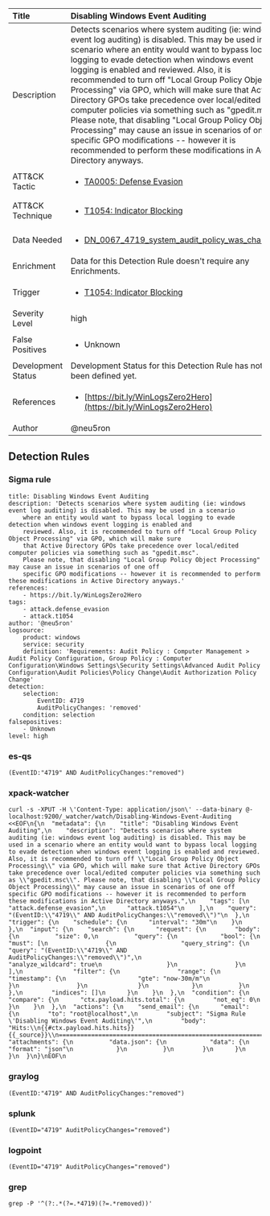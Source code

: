 | Title                | Disabling Windows Event Auditing                                                                                                                                                 |
|:---------------------|:------------------------------------------------------------------------------------------------------------------------------------------------------------|
| Description          | Detects scenarios where system auditing (ie: windows event log auditing) is disabled. This may be used in a scenario where an entity would want to bypass local logging to evade detection when windows event logging is enabled and reviewed. Also, it is recommended to turn off "Local Group Policy Object Processing" via GPO, which will make sure that Active Directory GPOs take precedence over local/edited computer policies via something such as "gpedit.msc". Please note, that disabling "Local Group Policy Object Processing" may cause an issue in scenarios of one off specific GPO modifications -- however it is recommended to perform these modifications in Active Directory anyways.                                                                                                                                           |
| ATT&amp;CK Tactic    |  <ul><li>[TA0005: Defense Evasion](https://attack.mitre.org/tactics/TA0005)</li></ul>  |
| ATT&amp;CK Technique | <ul><li>[T1054: Indicator Blocking](https://attack.mitre.org/techniques/T1054)</li></ul>  |
| Data Needed          | <ul><li>[DN_0067_4719_system_audit_policy_was_changed](../Data_Needed/DN_0067_4719_system_audit_policy_was_changed.md)</li></ul>  |
| Enrichment           |  Data for this Detection Rule doesn't require any Enrichments.  |
| Trigger              | <ul><li>[T1054: Indicator Blocking](../Triggers/T1054.md)</li></ul>  |
| Severity Level       | high |
| False Positives      | <ul><li>Unknown</li></ul>  |
| Development Status   |  Development Status for this Detection Rule has not been defined yet.  |
| References           | <ul><li>[https://bit.ly/WinLogsZero2Hero](https://bit.ly/WinLogsZero2Hero)</li></ul>  |
| Author               | @neu5ron |


## Detection Rules

### Sigma rule

```
title: Disabling Windows Event Auditing
description: 'Detects scenarios where system auditing (ie: windows event log auditing) is disabled. This may be used in a scenario
    where an entity would want to bypass local logging to evade detection when windows event logging is enabled and
    reviewed. Also, it is recommended to turn off "Local Group Policy Object Processing" via GPO, which will make sure
    that Active Directory GPOs take precedence over local/edited computer policies via something such as "gpedit.msc".
    Please note, that disabling "Local Group Policy Object Processing" may cause an issue in scenarios of one off
    specific GPO modifications -- however it is recommended to perform these modifications in Active Directory anyways.'
references:
    - https://bit.ly/WinLogsZero2Hero
tags:
    - attack.defense_evasion
    - attack.t1054
author: '@neu5ron'
logsource:
    product: windows
    service: security
    definition: 'Requirements: Audit Policy : Computer Management > Audit Policy Configuration, Group Policy : Computer Configuration\Windows Settings\Security Settings\Advanced Audit Policy Configuration\Audit Policies\Policy Change\Audit Authorization Policy Change'
detection:
    selection:
        EventID: 4719
        AuditPolicyChanges: 'removed'
    condition: selection
falsepositives: 
    - Unknown
level: high

```





### es-qs
    
```
(EventID:"4719" AND AuditPolicyChanges:"removed")
```


### xpack-watcher
    
```
curl -s -XPUT -H \'Content-Type: application/json\' --data-binary @- localhost:9200/_watcher/watch/Disabling-Windows-Event-Auditing <<EOF\n{\n  "metadata": {\n    "title": "Disabling Windows Event Auditing",\n    "description": "Detects scenarios where system auditing (ie: windows event log auditing) is disabled. This may be used in a scenario where an entity would want to bypass local logging to evade detection when windows event logging is enabled and reviewed. Also, it is recommended to turn off \\"Local Group Policy Object Processing\\" via GPO, which will make sure that Active Directory GPOs take precedence over local/edited computer policies via something such as \\"gpedit.msc\\". Please note, that disabling \\"Local Group Policy Object Processing\\" may cause an issue in scenarios of one off specific GPO modifications -- however it is recommended to perform these modifications in Active Directory anyways.",\n    "tags": [\n      "attack.defense_evasion",\n      "attack.t1054"\n    ],\n    "query": "(EventID:\\"4719\\" AND AuditPolicyChanges:\\"removed\\")"\n  },\n  "trigger": {\n    "schedule": {\n      "interval": "30m"\n    }\n  },\n  "input": {\n    "search": {\n      "request": {\n        "body": {\n          "size": 0,\n          "query": {\n            "bool": {\n              "must": [\n                {\n                  "query_string": {\n                    "query": "(EventID:\\"4719\\" AND AuditPolicyChanges:\\"removed\\")",\n                    "analyze_wildcard": true\n                  }\n                }\n              ],\n              "filter": {\n                "range": {\n                  "timestamp": {\n                    "gte": "now-30m/m"\n                  }\n                }\n              }\n            }\n          }\n        },\n        "indices": []\n      }\n    }\n  },\n  "condition": {\n    "compare": {\n      "ctx.payload.hits.total": {\n        "not_eq": 0\n      }\n    }\n  },\n  "actions": {\n    "send_email": {\n      "email": {\n        "to": "root@localhost",\n        "subject": "Sigma Rule \'Disabling Windows Event Auditing\'",\n        "body": "Hits:\\n{{#ctx.payload.hits.hits}}{{_source}}\\n================================================================================\\n{{/ctx.payload.hits.hits}}",\n        "attachments": {\n          "data.json": {\n            "data": {\n              "format": "json"\n            }\n          }\n        }\n      }\n    }\n  }\n}\nEOF\n
```


### graylog
    
```
(EventID:"4719" AND AuditPolicyChanges:"removed")
```


### splunk
    
```
(EventID="4719" AuditPolicyChanges="removed")
```


### logpoint
    
```
(EventID="4719" AuditPolicyChanges="removed")
```


### grep
    
```
grep -P '^(?:.*(?=.*4719)(?=.*removed))'
```



